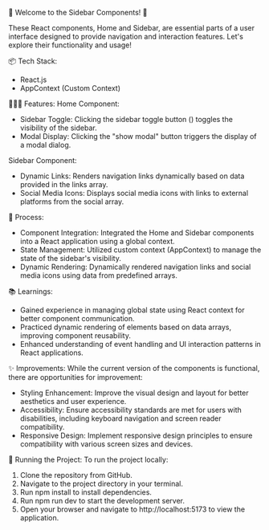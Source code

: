 🎉 Welcome to the Sidebar Components! 🚀

These React components, Home and Sidebar, are essential parts of a user interface designed to provide navigation and interaction features. Let's explore their functionality and usage!

📦 Tech Stack:
* React.js
* AppContext (Custom Context)

👩🏽‍🍳 Features:
Home Component:
* Sidebar Toggle: Clicking the sidebar toggle button (<FaBars />) toggles the visibility of the sidebar.
* Modal Display: Clicking the "show modal" button triggers the display of a modal dialog.

Sidebar Component:
* Dynamic Links: Renders navigation links dynamically based on data provided in the links array.
* Social Media Icons: Displays social media icons with links to external platforms from the social array.

💭 Process:
* Component Integration: Integrated the Home and Sidebar components into a React application using a global context.
* State Management: Utilized custom context (AppContext) to manage the state of the sidebar's visibility.
* Dynamic Rendering: Dynamically rendered navigation links and social media icons using data from predefined arrays.

📚 Learnings:
* Gained experience in managing global state using React context for better component communication.
* Practiced dynamic rendering of elements based on data arrays, improving component reusability.
* Enhanced understanding of event handling and UI interaction patterns in React applications.

✨ Improvements:
While the current version of the components is functional, there are opportunities for improvement:

* Styling Enhancement: Improve the visual design and layout for better aesthetics and user experience.
* Accessibility: Ensure accessibility standards are met for users with disabilities, including keyboard navigation and screen reader compatibility.
* Responsive Design: Implement responsive design principles to ensure compatibility with various screen sizes and devices.

🚦 Running the Project: To run the project locally:

1. Clone the repository from GitHub.
2. Navigate to the project directory in your terminal.
3. Run npm install to install dependencies.
4. Run npm run dev to start the development server.
5. Open your browser and navigate to http://localhost:5173 to view the application.